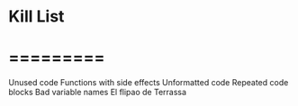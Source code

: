 Kill List
=========
=========
=========
Unused code
Functions with side effects
Unformatted code
Repeated code blocks
Bad variable names
El flipao de Terrassa
